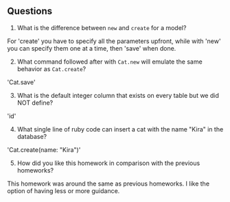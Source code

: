 ## Questions

1. What is the difference between `new` and `create` for a model?

For 'create' you have to specify all the parameters upfront, while with 'new' you can specify them one at a time, then 'save' when done.

2. What command followed after with `Cat.new` will emulate the same behavior as `Cat.create`?

'Cat.save'

3. What is the default integer column that exists on every table but we did NOT define?

'id'

4. What single line of ruby code can insert a cat with the name "Kira" in the database?

'Cat.create(name: "Kira")'

5. How did you like this homework in comparison with the previous homeworks?

This homework was around the same as previous homeworks. I like the option of having less or more guidance.